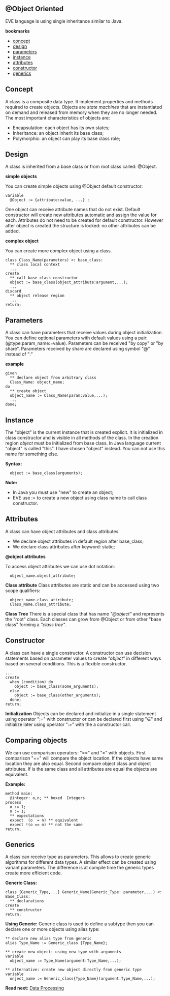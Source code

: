 ## @Object Oriented

EVE language is using single inheritance similar to Java.

**bookmarks**

* [concept](#concept)
* [design](#design)
* [parameters](#parameters)
* [instance](#instance)
* [attributes](#attributes)
* [constructor](#constructor)
* [generics](#generics)
 
## Concept

A class is a composite data type. It implement properties and methods required to create objects. Objects are _state machines_ that are instantiated on demand and released from memory when they are no longer needed. The most important characteristics of objects are:

* Encapsulation: each object has its own states;
* Inheritance: an object inherit its base class;
* Polymorphic: an object can play its base class role;

## Design
A class is inherited from a base class or from root class called: @Object.

**simple objects**

You can create simple objects using @Object default constructor:

```
variable
  @Object := {attribute:value, ...} ;
```

One object can receive attribute names that do not exist. Default constructor will create new attributes automatic and assign the value for each. Attributes do not need to be created for default constructor. However after object is created the structure is locked: no other attributes can be added.

**complex object**

You can create more complex object using a class.

```
class Class_Name(parameters) <: base_class:
  ** class local context
  ...
create
  ** call base class constructor
  object := base_class(object_attribute:argument,...);
  ... 
discard
  ** object release region
  ...
return;
```

## Parameters 
A class can have parameters that receive values during object initialization. You can define optional parameters with default values using a pair: (@type:param_name:=value). Parameters can be received "by copy" or "by share". Parameters received by share are declared using symbol "@" instead of ":"

**example**
```
given
  ** declare object from arbitrary class
  Class_Name: object_name;
do
  ** create object 
  object_name := Class_Name(param:value,...);
  ...
done;
```

## Instance
The "object" is the current instance that is created explicit.  It is initialized in class constructor and is visible in all methods of the class. In the creation region _object_ must be initialized from base class. In Java language current "object" is called "this". I have chosen "object" instead. You can not use this name for something else.

**Syntax:**
```
  object := base_class(arguments);
```

**Note:** 
* In Java you must use "new" to create an object;
* EVE use := to create a new object using class name to call class constructor.

## Attributes

A class can have object attributes and class attributes.

* We declare object attributes in default region after base_class;
* We declare class attributes after keyword: static;

**@object attributes**

To access object attributes we can use dot notation:

```
  object_name.object_attribute;
```

**Class attribute**
Class attributes are static and can be accessed using two scope qualifiers:

```
  object_name.class_attribute;
  Class_Name.class_attribute;
```

**Class Tree**
There is a special class that has name _"@object"_ and represents the "root" class. Each classes can grow from @Object or from other "base class" forming a _"class tree"_.

## Constructor
A class can have a single constructor. A constructor can use decision statements based on parameter values to create _"object"_ in different ways based on several conditions. This is a flexible constructor.

```
...
create
  when (condition) do
    object := base_class(some_arguments);
  else
    object := base_class(other_arguments);
  done;
return;
```

**Initialization**
Objects can be declared and initialize in a single statement using operator ":=" with constructor or can be declared first using "∈" and initialize later using operator ":=" with the a constructor call. 

## Comparing objects
We can use comparison operators: "==" and "=" with objects. First comparison "==" will compare the object location. If the objects have same location they are also equal. Second compare object class and object attributes. If is the same class and all attributes are equal the objects are equivalent.

**Example:**
```
method main:
  @integer: o,n; ** boxed  Integers
process  
  o := 1;
  n := 1; 
  ** expectations
  expect  (o  = n) ** equivalent  
  expect !(o == n) ** not the same 
return;
```

## Generics

A class can receive type as parameters. This allows to create generic algorithms for different data types. A similar effect can be created using variant parameters. The difference is at compile time the generic types create more efficient code.

**Generic Class:**
```
class {Generic_Type,...} Generic_Name(Generic_Type: parameter,...) <: Base_Class:
  ** declarations
create
  ** constructor
return;
```

**Using Generic:**
Generic class is used to define a subtype then you can declare one or more objects using alias type:

```
** declare new alias type from generic
alias Type_Name := Generic_class {Type_Name};

** create new object: using new type with arguments
variable
  object_name := Type_Name(argument:Type_Name,...);

** alternative: create new object directly from generic type
variable  
  onject_name := Generic_class{Type_Name}(argument:Type_Name,...);

```

**Read next:** [Data Processing](processing.md)